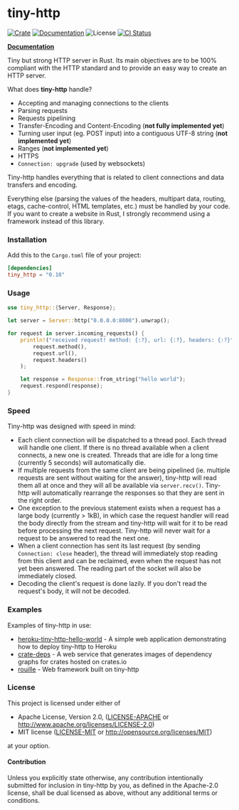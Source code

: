# tiny-http

[![Crate][crate_img]][crate]
[![Documentation][docs_img]][docs]
![License][license_img]
[![CI Status][ci_badge]][ci_link]

[**Documentation**](https://docs.rs/tiny_http)

Tiny but strong HTTP server in Rust.
Its main objectives are to be 100% compliant with the HTTP standard and to provide an easy way to create an HTTP server.

What does **tiny-http** handle?
 - Accepting and managing connections to the clients
 - Parsing requests
 - Requests pipelining
 - Transfer-Encoding and Content-Encoding (**not fully implemented yet**)
 - Turning user input (eg. POST input) into a contiguous UTF-8 string (**not implemented yet**)
 - Ranges (**not implemented yet**)
 - HTTPS
 - `Connection: upgrade` (used by websockets)

Tiny-http handles everything that is related to client connections and data transfers and encoding.

Everything else (parsing the values of the headers, multipart data, routing, etags, cache-control, HTML templates, etc.) must be handled by your code.
If you want to create a website in Rust, I strongly recommend using a framework instead of this library.

### Installation

Add this to the `Cargo.toml` file of your project:

```toml
[dependencies]
tiny_http = "0.10"
```

### Usage

```rust
use tiny_http::{Server, Response};

let server = Server::http("0.0.0.0:8000").unwrap();

for request in server.incoming_requests() {
    println!("received request! method: {:?}, url: {:?}, headers: {:?}",
        request.method(),
        request.url(),
        request.headers()
    );

    let response = Response::from_string("hello world");
    request.respond(response);
}
```

### Speed

Tiny-http was designed with speed in mind:
 - Each client connection will be dispatched to a thread pool. Each thread will handle one client.
 If there is no thread available when a client connects, a new one is created. Threads that are idle
 for a long time (currently 5 seconds) will automatically die.
 - If multiple requests from the same client are being pipelined (ie. multiple requests
 are sent without waiting for the answer), tiny-http will read them all at once and they will
 all be available via `server.recv()`. Tiny-http will automatically rearrange the responses
 so that they are sent in the right order.
 - One exception to the previous statement exists when a request has a large body (currently > 1kB),
 in which case the request handler will read the body directly from the stream and tiny-http
 will wait for it to be read before processing the next request. Tiny-http will never wait for
 a request to be answered to read the next one.
 - When a client connection has sent its last request (by sending `Connection: close` header),
 the thread will immediately stop reading from this client and can be reclaimed, even when the
 request has not yet been answered. The reading part of the socket will also be immediately closed.
 - Decoding the client's request is done lazily. If you don't read the request's body, it will not
 be decoded.

### Examples

Examples of tiny-http in use:

* [heroku-tiny-http-hello-world](https://github.com/frewsxcv/heroku-tiny-http-hello-world) - A simple web application demonstrating how to deploy tiny-http to Heroku
* [crate-deps](https://github.com/frewsxcv/crate-deps) - A web service that generates images of dependency graphs for crates hosted on crates.io
* [rouille](https://crates.io/crates/rouille) - Web framework built on tiny-http

### License

This project is licensed under either of

 * Apache License, Version 2.0, ([LICENSE-APACHE](LICENSE-APACHE) or
   http://www.apache.org/licenses/LICENSE-2.0)
 * MIT license ([LICENSE-MIT](LICENSE-MIT) or
   http://opensource.org/licenses/MIT)

at your option.

#### Contribution

Unless you explicitly state otherwise, any contribution intentionally submitted
for inclusion in tiny-http by you, as defined in the Apache-2.0 license, shall be
dual licensed as above, without any additional terms or conditions.

<!-- Links and Badges -->
[crate_img]: https://img.shields.io/crates/v/tiny_http.svg?logo=rust "Crate Page"
[crate]: https://crates.io/crates/tiny_http "Crate Link"
[docs]: https://docs.rs/tiny_http "Documentation"
[docs_img]: https://docs.rs/tiny_http/badge.svg "Documentation"
[license_img]: https://img.shields.io/crates/l/tiny_http.svg "License"
[ci_badge]: https://github.com/tiny-http/tiny-http/actions/workflows/ci.yaml/badge.svg "CI Status"
[ci_link]: https://github.com/tiny-http/tiny-http/actions/workflows/ci.yaml "Workflow Link"
